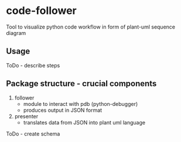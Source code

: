 # code-follower
Tool to visualize python code workflow in form of plant-uml sequence diagram 

## Usage

ToDo - describe steps

## Package structure - crucial components

1. follower
    - module to interact with pdb (python-debugger)
    - produces output in JSON format
2. presenter
    - translates data from JSON into plant uml language

ToDo - create schema
